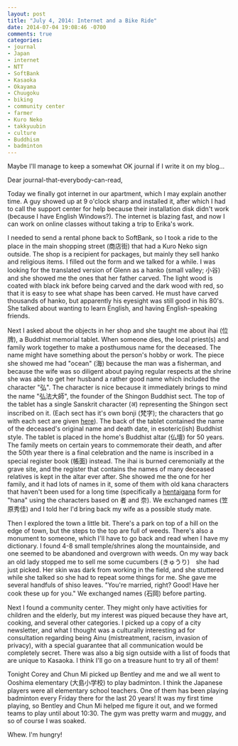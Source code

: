```yaml
---
layout: post
title: "July 4, 2014: Internet and a Bike Ride"
date: 2014-07-04 19:08:46 -0700
comments: true
categories:
- journal
- Japan
- internet
- NTT
- SoftBank
- Kasaoka
- Okayama
- Chuugoku
- biking
- community center
- farmer
- Kuro Neko
- takkyuubin
- culture
- Buddhism
- badminton
---
```


Maybe I'll manage to keep a somewhat OK journal if I write it on my blog...

Dear journal-that-everybody-can-read,

Today we finally got internet in our apartment, which I may explain another time. A guy showed up at 9 o'clock sharp and installed it, after which I had to call the support center for help because their installation disk didn't work (because I have English Windows?). The internet is blazing fast, and now I can work on online classes without taking a trip to Erika's work.

I needed to send a rental phone back to SoftBank, so I took a ride to the place in the main shopping street (商店街) that had a Kuro Neko sign outside. The shop is a recipient for packages, but mainly they sell hanko and religious items. I filled out the form and we talked for a while. I was looking for the translated version of Glenn as a hanko (small valley; 小谷) and she showed me the ones that her father carved. The light wood is coated with black ink before being carved and the dark wood with red, so that it is easy to see what shape has been carved. He must have carved thousands of hanko, but apparently his eyesight was still good in his 80's. She talked about wanting to learn English, and having English-speaking friends.

Next I asked about the objects in her shop and she taught me about ihai (位牌), a Buddhist memorial tablet. When someone dies, the local priest(s) and family work together to make a posthumous name for the deceased. The name might have something about the person's hobby or work. The piece she showed me had "ocean" (海) because the man was a fisherman, and because the wife was so diligent about paying regular respects at the shrine she was able to get her husband a rather good name which included the character "弘". The character is nice because it immediately brings to mind the name "弘法大師", the founder of the Shingon Buddhist sect. The top of the tablet has a single Sanskrit character (अ) representing the Shingon sect inscribed on it. (Each sect has it's own bonji (梵字); the characters that go with each sect are given [here](http://www.goihai.com/?mode=f7)). The back of the tablet contained the name of the deceased's original name and death date, in esoteric(ish) Buddhist style. The tablet is placed in the home's Buddhist altar (仏壇) for 50 years. The family meets on certain years to commemorate their death, and after the 50th year there is a final celebration and the name is inscribed in a special register book (帳面) instead. The ihai is burned ceremonially at the grave site, and the register that contains the names of many deceased relatives is kept in the altar ever after. She showed me the one for her family, and it had lots of names in it, some of them with old kana characters that haven't been used for a long time (specifically a [hentaigana](https://en.wikipedia.org/wiki/Hentaigana) form for "hana" using the characters based on 者 and 奈). We exchanged names (笠原秀佳) and I told her I'd bring back my wife as a possible study mate.

Then I explored the town a little bit. There's a park on top of a hill on the edge of town, but the steps to the top are full of weeds. There's also a monument to someone, which I'll have to go back and read when I have my dictionary. I found 4-8 small temple/shrines along the mountainside, and one seemed to be abandoned and overgrown with weeds. On my way back an old lady stopped me to sell me some cucumbers (きゅうり)　she had just picked. Her skin was dark from working in the field, and she stuttered while she talked so she had to repeat some things for me. She gave me several handfuls of shiso leaves. "You're married, right? Good! Have her cook these up for you." We exchanged names (石岡) before parting.

Next I found a community center. They might only have activities for children and the elderly, but my interest was piqued because they have art, cooking, and several other categories. I picked up a copy of a city newsletter, and what I thought was a culturally interesting ad for consultation regarding being Ainu (mistreatment, racism, invasion of privacy), with a special guarantee that all communication would be completely secret. There was also a big sign outside with a list of foods that are unique to Kasaoka. I think I'll go on a treasure hunt to try all of them!

Tonight Corey and Chun Mi picked up Bentley and me and we all went to Ooshima elementary (大島小学校) to play badminton. I think the Japanese players were all elementary school teachers. One of them has been playing badminton every Friday there for the last 20 years! It was my first time playing, so Bentley and Chun Mi helped me figure it out, and we formed teams to play until about 10:30. The gym was pretty warm and muggy, and so of course I was soaked.

Whew. I'm hungry!

